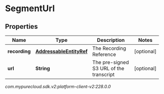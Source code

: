 # SegmentUrl


## Properties

| Name | Type | Description | Notes |
| ------------ | ------------- | ------------- | ------------- |
| **recording** | [**AddressableEntityRef**](AddressableEntityRef) | The Recording Reference |  [optional] |
| **url** | **String** | The pre-signed S3 URL of the transcript |  [optional] |




_com.mypurecloud.sdk.v2:platform-client-v2:228.0.0_
